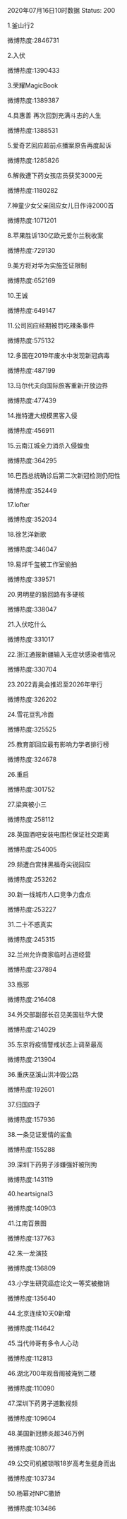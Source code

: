 2020年07月16日10时数据
Status: 200

1.釜山行2

微博热度:2846731

2.入伏

微博热度:1390433

3.荣耀MagicBook

微博热度:1389387

4.具惠善 再次回到充满斗志的人生

微博热度:1388531

5.爱奇艺回应超前点播案原告再度起诉

微博热度:1285826

6.解救遭下药女孩店员获奖3000元

微博热度:1180282

7.神童少女父亲回应女儿日作诗2000首

微博热度:1071201

8.苹果胜诉130亿欧元爱尔兰税收案

微博热度:729130

9.美方将对华为实施签证限制

微博热度:652169

10.王诚

微博热度:649147

11.公司回应经期被罚吃辣条事件

微博热度:575132

12.多国在2019年废水中发现新冠病毒

微博热度:487199

13.马尔代夫向国际旅客重新开放边界

微博热度:477439

14.推特遭大规模黑客入侵

微博热度:456911

15.云南江城全力消杀入侵蝗虫

微博热度:364295

16.巴西总统确诊后第二次新冠检测仍阳性

微博热度:352449

17.lofter

微博热度:352034

18.徐艺洋新歌

微博热度:346047

19.易烊千玺被工作室偷拍

微博热度:339571

20.男明星的脑回路有多硬核

微博热度:338047

21.入伏吃什么

微博热度:331017

22.浙江通报新疆输入无症状感染者情况

微博热度:330704

23.2022青奥会推迟至2026年举行

微博热度:326202

24.雪花豆乳冷面

微博热度:325525

25.教育部回应最有影响力学者排行榜

微博热度:324678

26.重启

微博热度:301752

27.梁爽被小三

微博热度:258112

28.英国酒吧安装电围栏保证社交距离

微博热度:254005

29.频遭白宫抹黑福奇尖锐回应

微博热度:253262

30.新一线城市人口竞争力盘点

微博热度:253227

31.二十不惑真实

微博热度:245315

32.兰州允许商家临时占道经营

微博热度:237894

33.瓶邪

微博热度:216408

34.外交部副部长召见美国驻华大使

微博热度:214029

35.东京将疫情警戒状态上调至最高

微博热度:213904

36.重庆巫溪山洪冲毁公路

微博热度:192601

37.归国四子

微博热度:157936

38.一条见证爱情的鲨鱼

微博热度:155288

39.深圳下药男子涉嫌强奸被刑拘

微博热度:143119

40.heartsignal3

微博热度:140903

41.江南百景图

微博热度:137763

42.朱一龙演技

微博热度:136809

43.小学生研究癌症论文一等奖被撤销

微博热度:135640

44.北京连续10天0新增

微博热度:114642

45.当代帅哥有多令人心动

微博热度:112813

46.湖北700年观音阁被淹到二楼

微博热度:110090

47.深圳下药男子道歉视频

微博热度:109604

48.美国新冠肺炎超346万例

微博热度:108077

49.公交司机被锁喉18岁高考生挺身而出

微博热度:103734

50.杨幂对NPC撒娇

微博热度:103486

